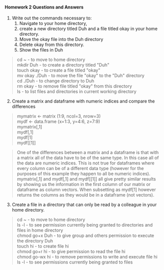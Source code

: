#### Homework 2 Questions and Answers

1. Write out the commands necessary to: 
   1. Navigate to your home directory, 
   2. create a new directory titled Duh and a file titled okay in your home directory. 
   3. Move the okay file into the Duh directory 
   4. Delete okay from this directory.
   5. Show the files in Duh 

>cd ~ - to move to home directory  
>mkdir Duh - to create a directory titled "Duh"  
>touch okay - to create a file titled "okay"  
>mv okay ./Duh - to move the file "okay" to the "Duh" directory   
>cd ./Duh - to change directory to Duh  
>rm okay - to remove file titled "okay" from this directory  
>ls - to list files and directories in current working directory  

2. Create a matrix and dataframe with numeric indices and compare the differences 

>mymatrix <- matrix (1:9, ncol=3, nrow=3)  
>mydf <- data.frame (x=1:3, y=4:6, z=7:9)  
>mymatrix[,1]  
>mydf[,1]  
>mydf[1]  
>mydf[[1]]

>One of the differences between a matrix and a dataframe is that with a matrix all of the data have to be of the same type.
>In this case all of the data are numeric indices. This is not true for dataframes where every column can be of a different data type (however for the purposes of this example they happen to all be numeric indices).
>mymatrix[,1] and mydf[,1] and mydf[[1]] all give pretty similar results by showing us the information in the first column of our matrix or dataframe as column vectors. When subsetting as mydf[1] however returns the columns as they would be in a dataframe (not vectors). 

3. Create a file in a directory that can only be read by a colleague in your home directory. 

>cd ~ - to move to home directory  
>ls -l - to see permission currently being granted to directories and files in home directory  
>chmod go+x Duh  - to give group and others permission to execute the directory Duh  
>touch hi - to create file hi  
>chmod go+r hi - to give permission to read the file hi  
>chmod go-wx hi - to remove permissions to write and execute file hi  
>ls -l - to see permissions currently being granted to files
